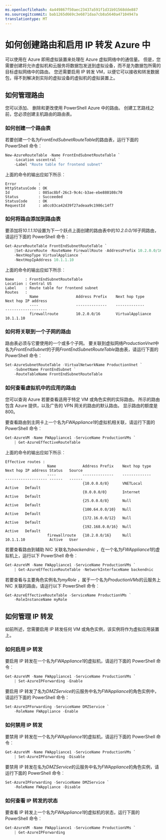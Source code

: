 ```yaml
---
ms.openlocfilehash: 4a449867f50aec23437a591f1d31b91568dde887
ms.sourcegitcommit: bab1265d669c3e6871daa7cb8a5640a47104947a
translationtype: MT
---
```

<properties 
   pageTitle="如何创建路由和启用 IP 转发 Azure 中"
   description="了解如何管理 UDRs 和 IP 转发"
   services="virtual-network"
   documentationCenter="na"
   authors="telmosampaio"
   manager="carolz"
   editor="tysonn" />
<tags 
   ms.service="virtual-network"
   ms.devlang="na"
   ms.topic="article"
   ms.tgt_pltfrm="na"
   ms.workload="infrastructure-services"
   ms.date="08/10/2015"
   ms.author="telmos" />

# 如何创建路由和启用 IP 转发 Azure 中
可以使用在 Azure 即用虚拟装置来处理在 Azure 虚拟网络中的通信量。 但是，您需要创建将允许虚拟机和云服务将数据包发送到虚拟设备，而不是为数据包所需的目标虚拟网络中的路由。 您还需要启用 IP 转发 VM，以便它可以接收和转发数据包，得不到解决到实际的虚拟设备的虚拟机的虚拟装置上。 

## 如何管理路由
您可以添加、 删除和更改使用 PowerShell Azure 中的路由。 创建工艺路线之前，您必须创建主机路由的路由表。

### 如何创建一个路由表
若要创建一个名为*FrontEndSubnetRouteTable*的路由表，运行下面的 PowerShell 命令︰

```powershell
New-AzureRouteTable -Name FrontEndSubnetRouteTable `
    -Location uscentral `
    -Label "Route table for frontend subnet"
```

上面的命令的输出应如下所示︰

    Error          :
    HttpStatusCode : OK
    Id             : 085ac8bf-26c3-9c4c-b3ae-ebe880108c70
    Status         : Succeeded
    StatusCode     : OK
    RequestId      : a8cc03ca42d39f27adeaa9c1986c14f7

### 如何将路由添加到路由表
要添加将*10.1.1.10*设置为下一个跃点上面创建的路由表中的*10.2.0.0/16*子网路由，请运行下面的 PowerShell 命令︰

```powershell
Get-AzureRouteTable FrontEndSubnetRouteTable `
  	|Set-AzureRoute -RouteName FirewallRoute -AddressPrefix 10.2.0.0/16 `
    -NextHopType VirtualAppliance `
    -NextHopIpAddress 10.1.1.10
```

上面的命令的输出应如下所示︰

    Name     : FrontEndSubnetRouteTable
    Location : Central US
    Label    : Route table for frontend subnet
    Routes   : 
               Name                 Address Prefix    Next hop type        Next hop IP address
               ----                 --------------    -------------        -------------------
               firewallroute        10.2.0.0/16       VirtualAppliance     10.1.1.10    

### 如何将关联到一个子网的路由
路由表必须与它要使用的一个或多个子网。 要关联到虚拟网络*ProductionVnet*中名为*FrontEndSubnet*的子网*FrontEndSubnetRouteTable*路由表，请运行下面的 PowerShell 命令︰

```powershell
Set-AzureSubnetRouteTable -VirtualNetworkName ProductionVnet `
    -SubnetName FrontEndSubnet `
    -RouteTableName FrontEndSubnetRouteTable
```

### 如何查看虚拟机中的应用的路由
您可以查询 Azure 若要查看适用于特定 VM 或角色实例的实际路由。 所示的路由包含 Azure 提供，以及广告的 VPN 网关的路由的默认路由。 显示路由的额度是 800。

要查看路由到主网卡上一个名为*FWAppliance1*的虚拟机相关联，请运行下面的 PowerShell 命令︰

```powershell
Get-AzureVM -Name FWAppliance1 -ServiceName ProductionVMs `
  	| Get-AzureEffectiveRouteTable
```

上面的命令的输出应如下所示︰

    Effective routes : 
                       Name            Address Prefix    Next hop type    Next hop IP address Status   Source     
                       ----            --------------    -------------    ------------------- ------   ------     
                                       {10.0.0.0/8}      VNETLocal                            Active   Default    
                                       {0.0.0.0/0}       Internet                             Active   Default    
                                       {25.0.0.0/8}      Null                                 Active   Default    
                                       {100.64.0.0/10}   Null                                 Active   Default    
                                       {172.16.0.0/12}   Null                                 Active   Default    
                                       {192.168.0.0/16}  Null                                 Active   Default    
                       firewallroute   {10.2.0.0/16}     Null             10.1.1.10           Active   User      

若要查看路由到辅助 NIC 关联名为*backendnic* ，在一个名为*FWAppliance1*的虚拟机上，运行以下 PowerShell 命令︰

```powershell
Get-AzureVM -Name FWAppliance1 -ServiceName ProductionVMs `
  	| Get-AzureEffectiveRouteTable -NetworkInterfaceName backendnic
```

若要查看与主要角色实例名为*myRole* ，属于一个名为*ProductionVMs*的云服务上 NIC 关联的路由，请运行以下 PowerShell 命令︰

```powershell
Get-AzureEffectiveRouteTable -ServiceName ProductionVMs `
    -RoleInstanceName myRole
```

## 如何管理 IP 转发
如前所述，您需要启用 IP 转发任何 VM 或角色实例，该实例将作为虚拟应用装置上。 

### 如何启用 IP 转发
要启用 IP 转发在一个名为*FWAppliance1*的虚拟机，请运行下面的 PowerShell 命令︰

```powershell
Get-AzureVM -Name FWAppliance1 -ServiceName ProductionVMs `
  	| Set-AzureIPForwarding -Enable
```

要启用 IP 转发了名为*DMZService*的云服务中名为*FWAppliance*的角色实例中，请运行下面的 PowerShell 命令︰

```powershell
Set-AzureIPForwarding -ServiceName DMZService `
    -RoleName FWAppliance -Enable
```

### 如何禁用 IP 转发
要禁用 IP 转发在一个名为*FWAppliance1*的虚拟机，请运行下面的 PowerShell 命令︰

```powershell
Get-AzureVM -Name FWAppliance1 -ServiceName ProductionVMs `
  	| Set-AzureIPForwarding -Disable
```

要禁用 IP 转发在名为*DMZService*的云服务中名为*FWAppliance*的角色实例，请运行下面的 PowerShell 命令︰

```powershell
Set-AzureIPForwarding -ServiceName DMZService `
    -RoleName FWAppliance -Disable
```

### 如何查看 IP 转发的状态
要查看 IP 转发上一个名为*FWAppliance1*的虚拟机的状态，运行下面的 PowerShell 命令︰

```powershell
Get-AzureVM -Name FWAppliance1 -ServiceName ProductionVMs `
  	| Get-AzureIPForwarding
``` 